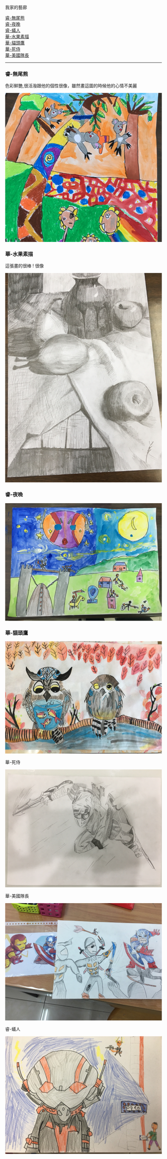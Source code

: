 我家的藝廊

<a href="#睿-無尾熊">睿-無尾熊</a><br><a href="#睿-夜晚">睿-夜晚</a><br><a href="#睿-蟻人">睿-蟻人</a><br><a href="#華-水果素描">華-水果素描</a><br><a href="#華-貓頭鷹">華-貓頭鷹</a><br><a href="#華-死侍">華-死侍</a><br><a href="#華-美國隊長">華-美國隊長</a><br>



***

### <a name="睿-無尾熊">睿-無尾熊</a>

色彩鮮艷,很活潑跟他的個性很像，雖然畫這圖的時候他的心情不美麗

![睿無尾熊](睿-無尾熊.JPG)

### <a name="華-水果素描">華-水果素描</a>

這張畫的很棒 ! 很像

![蘋果](華素描-蘋果.JPG)



### <a name="睿-夜晚">睿-夜晚</a>

![睿-夜晚](睿-夜晚.JPG)



### <a name="華-貓頭鷹">華-貓頭鷹</a>

![華-貓頭鷹](華-貓頭鷹.JPG)



<a name="華-死侍">華-死侍</a>

![華-死侍](華-死侍.jpg)



 

<a name="華-貓頭鷹">華-美國隊長</a>

![華-美國隊長](華-美國隊長.JPG)

<a name="睿-蟻人">睿-蟻人</a>

![睿-蟻人](睿-蟻人.jpg)

